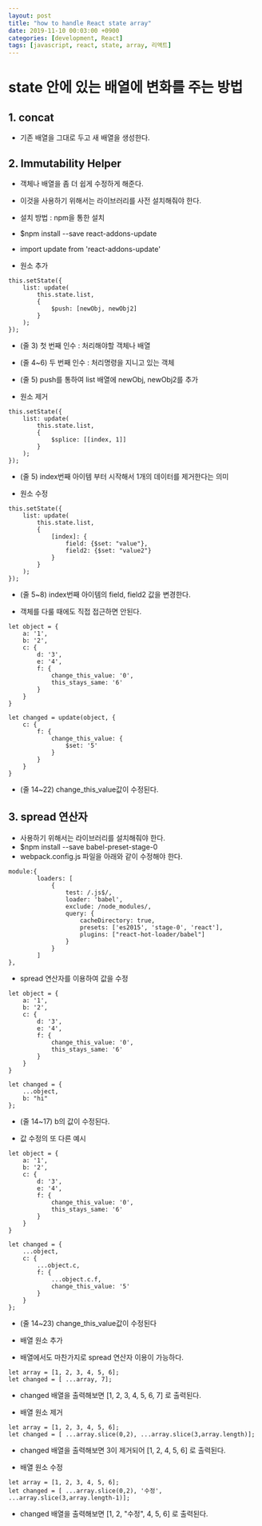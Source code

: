 ```yaml
---
layout: post
title: "how to handle React state array"
date: 2019-11-10 00:03:00 +0900
categories: [development, React]
tags: [javascript, react, state, array, 리액트]
---
```


<!--toc-->

# state 안에 있는 배열에 변화를 주는 방법

## 1. concat

- 기존 배열을 그대로 두고 새 배열을 생성한다.



## 2. Immutability Helper

- 객체나 배열을 좀 더 쉽게 수정하게 해준다.
- 이것을 사용하기 위해서는 라이브러리를 사전 설치해줘야 한다.
- 설치 방법 : npm을 통한 설치
- $npm install --save react-addons-update
- import update from 'react-addons-update'

- 원소 추가
```
this.setState({
    list: update(
        this.state.list,
        {
            $push: [newObj, newObj2]
        }
    );
});
```
- (줄 3) 첫 번째 인수 : 처리해야할 객체나 배열
- (줄 4~6) 두 번째 인수 : 처리명령을 지니고 있는 객체
- (줄 5) push를 통하여 list 배열에 newObj, newObj2를 추가

- 원소 제거
```
this.setState({
    list: update(
        this.state.list,
        {
            $splice: [[index, 1]]
        }
    );
});
```
- (줄 5) index번째 아이템 부터 시작해서 1개의 데이터를 제거한다는 의미

- 원소 수정

```
this.setState({
    list: update(
        this.state.list,
        {
            [index]: {
                field: {$set: "value"},
                field2: {$set: "value2"}
            }
        }
    );
});
```
- (줄 5~8) index번째 아이템의 field, field2 값을 변경한다.

- 객체를 다룰 때에도 직접 접근하면 안된다.

```
let object = {
    a: '1',
    b: '2',
    c: {
        d: '3',
        e: '4',
        f: {
            change_this_value: '0',
            this_stays_same: '6'
        }
    }
}
 
let changed = update(object, {
    c: {
        f: {
            change_this_value: {
                $set: '5'
            }
        }
    }
}

```
- (줄 14~22) change_this_value값이 수정된다.

## 3. spread 연산자

- 사용하기 위해서는 라이브러리를 설치해줘야 한다.
- $npm install --save babel-preset-stage-0
- webpack.config.js 파일을 아래와 같이 수정해야 한다.

```
module:{
        loaders: [
            {
                test: /.js$/,
                loader: 'babel',
                exclude: /node_modules/,
                query: {
                    cacheDirectory: true,
                    presets: ['es2015', 'stage-0', 'react'],
                    plugins: ["react-hot-loader/babel"]
                }
            }
        ]
},

```

- spread 연산자를 이용하여 값을 수정
```
let object = {
    a: '1',
    b: '2',
    c: {
        d: '3',
        e: '4',
        f: {
            change_this_value: '0',
            this_stays_same: '6'
        }
    }
}
 
let changed = {
    ...object,
    b: "hi"
};
```

- (줄 14~17) b의 값이 수정된다.

- 값 수정의 또 다른 예시

```
let object = {
    a: '1',
    b: '2',
    c: {
        d: '3',
        e: '4',
        f: {
            change_this_value: '0',
            this_stays_same: '6'
        }
    }
}
 
let changed = {
    ...object,
    c: {
        ...object.c,
        f: {
            ...object.c.f,
            change_this_value: '5'
        }
    }
};
```

- (줄 14~23) change_this_value값이 수정된다

- 배열 원소 추가
- 배열에서도 마찬가지로 spread 연산자 이용이 가능하다.

```
let array = [1, 2, 3, 4, 5, 6];
let changed = [ ...array, 7];
```
- changed 배열을 출력해보면 [1, 2, 3, 4, 5, 6, 7] 로 출력된다.

- 배열 원소 제거

```
let array = [1, 2, 3, 4, 5, 6];
let changed = [ ...array.slice(0,2), ...array.slice(3,array.length)];
```

- changed 배열을 출력해보면 3이 제거되어 [1, 2, 4, 5, 6] 로 출력된다.

- 배열 원소 수정
```
let array = [1, 2, 3, 4, 5, 6];
let changed = [ ...array.slice(0,2), '수정', ...array.slice(3,array.length-1)];
```
- changed 배열을 출력해보면 [1, 2, "수정", 4, 5, 6] 로 출력된다.

